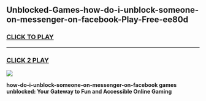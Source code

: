 
## Unblocked-Games-how-do-i-unblock-someone-on-messenger-on-facebook-Play-Free-ee80d
<h3>
<a href="https://premium76.site?title=how-do-i-unblock-someone-on-messenger-on-facebook&ref=12A">CLICK TO PLAY</a></h3>
<hr>

<h3>
<a href="https://premium76.site?title=how-do-i-unblock-someone-on-messenger-on-facebook&ref=12A">CLICK 2 PLAY</a>
  
</h3>

<a href="https://premium76.site?title=how-do-i-unblock-someone-on-messenger-on-facebook&ref=12A"><img src="https://clearcache.store/games.png"></a>


**how-do-i-unblock-someone-on-messenger-on-facebook games unblocked: Your Gateway to Fun and Accessible Online Gaming**
